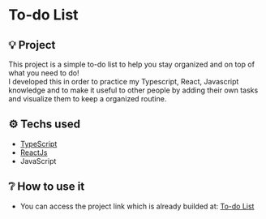 # To-do List
## 💡 Project
This project is a simple to-do list to help you stay organized and on top of what you need to do!<br/>
I developed this in order to practice my Typescript, React, Javascript knowledge and to make it useful to other people by adding their own tasks<br/>
and visualize them to keep a organized routine.
## ⚙️ Techs used
- [TypeScript](https://www.typescriptlang.org/)
- [ReactJs](https://react.dev/)
- JavaScript
## ❔ How to use it 
- You can access the project link which is already builded at: [To-do List](https://todo-project-btfitti.vercel.app/)
